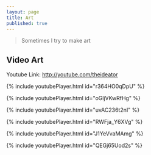 ```yaml
---
layout: page
title: Art
published: true
---
```


> Sometimes I try to make art

## Video Art

Youtube Link: <http://youtube.com/theideator>


{% include youtubePlayer.html id="r364HO0qDpU" %}



{% include youtubePlayer.html id="oGljVKwRfHg" %}



{% include youtubePlayer.html id="uvAC236t2nI" %}



{% include youtubePlayer.html id="RWFja_Y6XVg" %}



{% include youtubePlayer.html id="J1YeVvaMAmg" %}



{% include youtubePlayer.html id="QEGj65Uod2s" %}



